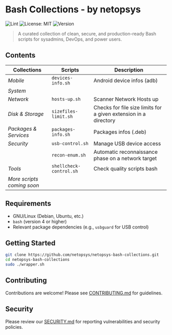 # Bash Collections - by netopsys

![Lint](https://github.com/netopsys/netopsys-bash-collections/actions/workflows/lint.yml/badge.svg?style=flat-square&logoColor=white)
![License: MIT](https://img.shields.io/badge/License-MIT-blue.svg?style=flat-square&logo=opensourceinitiative&logoColor=white)
![Version](https://img.shields.io/badge/version-0.20.0-blue.svg?style=flat-square&logoColor=white)

> A curated collection of clean, secure, and production-ready Bash scripts for sysadmins, DevOps, and power users.

## Contents

| Collections                 | Scripts                    | Description                                                            |
|-----------------------------|----------------------------|------------------------------------------------------------------------|
| *Mobile*                    | `devices-info.sh`          | Android device infos (adb)                                             | 
| *System*                    |                            |                                                                        |
| *Network*                   | `hosts-up.sh`              | Scanner Network Hosts up                                               |
| *Disk & Storage*            | `sizefiles-limit.sh`       | Checks for file size limits for a given extension in a directory       |
| *Packages & Services*       | `packages-info.sh`         | Packages infos (.deb)                                                  |
| *Security*                  | `usb-control.sh`           | Manage USB device access                                               |
|                             | `recon-enum.sh`            | Automatic reconnaissance phase on a network target                     |
| *Tools*                     | `shellcheck-control.sh`    | Check quality scripts bash                                             |
| _More scripts coming soon_  |                            |                                                                        |

## Requirements

- GNU/Linux (Debian, Ubuntu, etc.)
- `bash` (version 4 or higher)
- Relevant package dependencies (e.g., `usbguard` for USB control)

## Getting Started

```bash
git clone https://github.com/netopsys/netopsys-bash-collections.git
cd netopsys-bash-collections 
sudo ./wrapper.sh
```
## Contributing

Contributions are welcome! Please see [CONTRIBUTING.md](https://github.com/netopsys/netopsys-bash-collections/blob/main/CONTRIBUTING.md) for guidelines.

## Security

Please review our [SECURITY.md](https://github.com/netopsys/netopsys-bash-collections/blob/main/SECURITY.md) for reporting vulnerabilities and security policies.